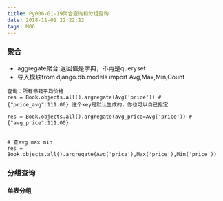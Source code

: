 ```yaml
---
title: Py006-01-19聚合查询和分组查询
date: 2018-11-01 22:22:12
tags: M06
---
```


### 聚合

- aggregate聚合:返回值是字典，不再是queryset
- 导入模块from django.db.models import Avg,Max,Min,Count

```
查询：所有书籍平均价格
res = Book.objects.all().argregate(Avg('price')) #  {"price_avg":111.00} 这个key是默认生成的，你也可以自己指定

res = Book.objects.all().argregate(avg_price=Avg('price')) #  {"avg_price":111.00} 


# 查avg max min
res = Book.objects.all().argregate(Avg('price'),Max('price'),Min('price'))
```

### 分组查询

#### 单表分组
